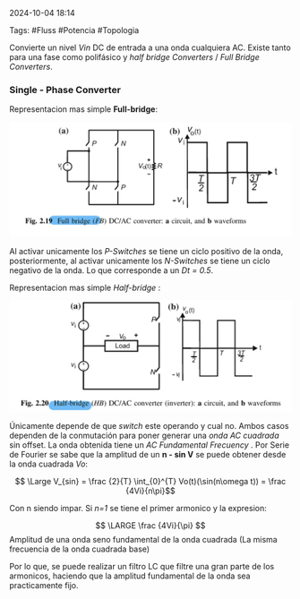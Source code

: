 2024-10-04 18:14

Tags: #Fluss #Potencia #Topologia 

Convierte un nivel _Vin_ DC de entrada a una onda cualquiera AC. Existe tanto para una fase como polifásico y _half bridge Converters_ / _Full Bridge Converters_.
### Single - Phase Converter 

Representacion mas simple **Full-bridge**:

![Full bridge Inverter Simplest form](Imagenes/FullInverter1.jpeg)

Al activar unicamente los _P-Switches_ se tiene un ciclo positivo de la onda, posteriormente, al activar unicamente los _N-Switches_ se tiene un ciclo negativo de la onda.  Lo que corresponde a un _Dt = 0.5_.

Representacion mas simple _Half-bridge_ :

![Half-inverter simplest form](Imagenes/Halfinverter1.jpeg)


Únicamente depende de que _switch_ este operando y cual no. Ambos casos dependen de la conmutación para poner generar una _onda AC cuadrada_ sin offset. La onda obtenida tiene un _AC Fundamental Frecuency_ . Por Serie de Fourier se sabe que la amplitud de un **n - sin V** se puede obtener desde la onda cuadrada _Vo_:

$$ \Large V_{sin} = \frac {2}{T} \int_{0}^{T} Vo(t)(\sin(n\omega t)) = \frac {4Vi}{n\pi}$$

Con n siendo impar. Si _n=1_ se tiene el primer armonico y la expresion:

$$ \LARGE \frac {4Vi}{\pi} $$
Amplitud de una onda seno fundamental de la onda cuadrada (La misma frecuencia de la onda cuadrada base) 

Por lo que, se puede realizar un filtro LC que filtre una gran parte de los armonicos, haciendo que la amplitud fundamental de la onda sea practicamente fijo. 
